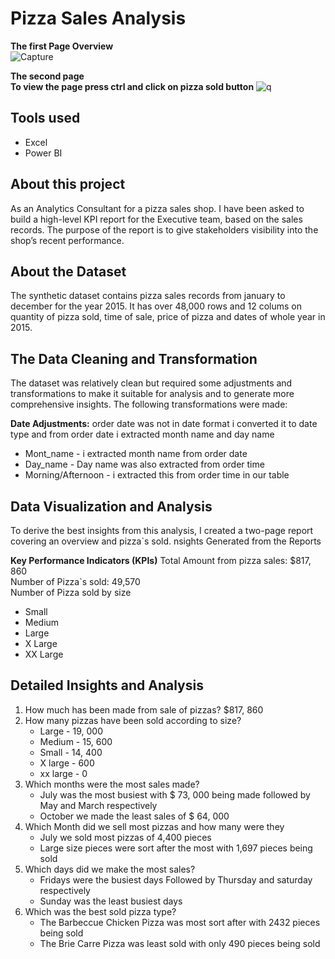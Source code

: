 # Pizza Sales Analysis  
**The first Page Overview**   
![Capture](https://github.com/user-attachments/assets/236dff8d-04d5-433b-bac1-df4a7a27534f)

**The second page**  
**To view the page press ctrl and click on pizza sold button**
![q](https://github.com/user-attachments/assets/6950c48e-dbdc-4805-9c38-ce702e3908dc)


## Tools used
- Excel
- Power BI  
## About this project  
As an Analytics Consultant for a pizza sales shop. I have been asked to build a high-level KPI report for the Executive team, based on the sales records. The purpose of the report is to give stakeholders visibility into the shop’s recent performance.  

## About the Dataset  
The synthetic dataset contains pizza sales records from january to december for the year 2015. It has over 48,000 rows and 12 colums on quantity of pizza sold, time of sale, price of pizza and dates of whole year in 2015.

## The Data Cleaning and Transformation
The dataset was relatively clean but required some adjustments and transformations to make it suitable for analysis and to generate more comprehensive insights. The following transformations were made:

**Date Adjustments:** order date was not in date format i converted it to date type and from order date i extracted month name and day name
- Mont_name - i extracted month name from order date
- Day_name - Day name was also extracted from order time
- Morning/Afternoon - i extracted this from order time in our table 

## Data Visualization and Analysis
To derive the best insights from this analysis, I created a two-page report covering an overview and pizza`s sold.
nsights Generated from the Reports

**Key Performance Indicators (KPIs)**
Total Amount from pizza sales: $817, 860  
Number of Pizza`s sold: 49,570  
Number of Pizza sold by size  
 - Small 
 - Medium 
 - Large 
 - X Large  
 - XX Large 

## Detailed Insights and Analysis
1. How much has been made from sale of pizzas? $817, 860
2. How many pizzas have been sold according to size?
   - Large - 19, 000
   - Medium - 15, 600
   - Small - 14, 400
   - X large - 600
   - xx large - 0
3. Which months were the most sales made?
   - July was the most busiest with $ 73, 000 being made followed by May and March respectively
   - October we made the least sales of $ 64, 000
4. Which Month did we sell most pizzas and how many were they
   - July we sold most pizzas of 4,400 pieces
   - Large size pieces were sort after the most with 1,697 pieces being sold
5. Which days did we make the most sales?
    - Fridays were the busiest days Followed by Thursday and saturday respectively
    - Sunday was the least busiest days
6. Which was the best sold pizza type?
    - The Barbeccue Chicken Pizza was most sort after with 2432 pieces being sold
    - The Brie Carre Pizza was least sold with only 490 pieces being sold

